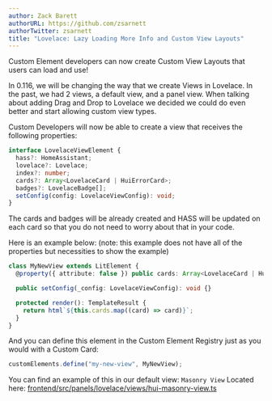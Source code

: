 ```yaml
---
author: Zack Barett
authorURL: https://github.com/zsarnett
authorTwitter: zsarnett
title: "Lovelace: Lazy Loading More Info and Custom View Layouts"
---
```


Custom Element developers can now create Custom View Layouts that users can load and use!

In 0.116, we will be changing the way that we create Views in Lovelace. In the past, we had 2 views, a default view, and a panel view. When talking about adding Drag and Drop to Lovelace we decided we could do even better and start allowing custom view types.

Custom Developers will now be able to create a view that receives the following properties:

```ts
interface LovelaceViewElement {
  hass?: HomeAssistant;
  lovelace?: Lovelace;
  index?: number;
  cards?: Array<LovelaceCard | HuiErrorCard>;
  badges?: LovelaceBadge[];
  setConfig(config: LovelaceViewConfig): void;
}
```

The cards and badges will be already created and HASS will be updated on each card so that you do not need to worry about that in your code.

Here is an example below: (note: this example does not have all of the properties but necessities to show the example)

```ts
class MyNewView extends LitElement {
  @property({ attribute: false }) public cards: Array<LovelaceCard | HuiErrorCard> = [];

  public setConfig(_config: LovelaceViewConfig): void {}

  protected render(): TemplateResult {
    return html`${this.cards.map((card) => card)}`;
  }
}
```

And you can define this element in the Custom Element Registry just as you would with a Custom Card:

```ts
customElements.define("my-new-view", MyNewView);
```

You can find an example of this in our default view: `Masonry View` Located here: [frontend/src/panels/lovelace/views/hui-masonry-view.ts](https://github.com/home-assistant/frontend/blob/master/src/panels/lovelace/views/hui-masonry-view.ts)

